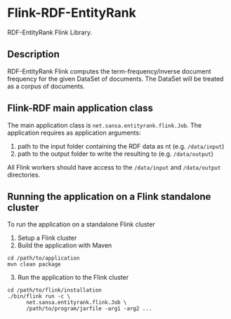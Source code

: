 # Flink-RDF-EntityRank
RDF-EntityRank Flink Library.

## Description
RDF-EntityRank Flink computes the term-frequency/inverse document frequency for the given DataSet of documents. The DataSet will be treated as a corpus of documents.

## Flink-RDF main application class
The main application class is `net.sansa.entityrank.flink.Job`.
The application requires as application arguments:

1. path to the input folder containing the RDF data as nt (e.g. `/data/input`)
2. path to the output folder to write the resulting to (e.g. `/data/output`)

All Flink workers should have access to the `/data/input` and `/data/output` directories.

## Running the application on a Flink standalone cluster

To run the application on a standalone Flink cluster

1. Setup a Flink cluster
2. Build the application with Maven

  ```
  cd /path/to/application
  mvn clean package
  ```

3. Run the application to the Flink cluster

  ```
cd /path/to/flink/installation
./bin/flink run -c \
		net.sansa.entityrank.flink.Job \
		/path/to/program/jarfile -arg1 -arg2 ... 
  ```
